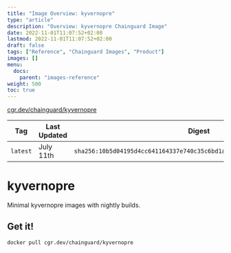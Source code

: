 ```yaml
---
title: "Image Overview: kyvernopre"
type: "article"
description: "Overview: kyvernopre Chainguard Image"
date: 2022-11-01T11:07:52+02:00
lastmod: 2022-11-01T11:07:52+02:00
draft: false
tags: ["Reference", "Chainguard Images", "Product"]
images: []
menu:
  docs:
    parent: "images-reference"
weight: 500
toc: true
---
```


[cgr.dev/chainguard/kyvernopre](https://github.com/chainguard-images/images/tree/main/images/kyvernopre)

| Tag      | Last Updated | Digest                                                                    |
|----------|--------------|---------------------------------------------------------------------------|
| `latest` | July 11th    | `sha256:10b5d04195d4cc641164337e740c35c6bd1a41d4a48b8881baf2b90e96b361a2` |

# kyvernopre

Minimal kyvernopre images with nightly builds.

## Get it!

```shell
docker pull cgr.dev/chainguard/kyvernopre
```